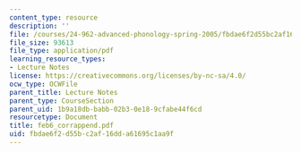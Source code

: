 ```yaml
---
content_type: resource
description: ''
file: /courses/24-962-advanced-phonology-spring-2005/fbdae6f2d55bc2af16dda61695c1aa9f_feb6_corrappend.pdf
file_size: 93613
file_type: application/pdf
learning_resource_types:
- Lecture Notes
license: https://creativecommons.org/licenses/by-nc-sa/4.0/
ocw_type: OCWFile
parent_title: Lecture Notes
parent_type: CourseSection
parent_uid: 1b9a18db-babb-02b3-0e18-9cfabe44f6cd
resourcetype: Document
title: feb6_corrappend.pdf
uid: fbdae6f2-d55b-c2af-16dd-a61695c1aa9f
---
```

